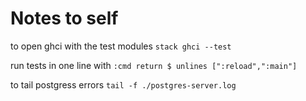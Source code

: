 # Notes to self
to open ghci with the test modules `stack ghci --test`

run tests in one line with `:cmd return $ unlines [":reload",":main"]`

to tail postgress errors `tail -f ./postgres-server.log`
